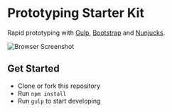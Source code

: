 # Prototyping Starter Kit
Rapid prototyping with [Gulp](http://gulpjs.com/), [Bootstrap](http://getbootstrap.com/) and [Nunjucks](https://mozilla.github.io/nunjucks/).

![Browser Screenshot](https://raw.githubusercontent.com/ivojacobs/prototyping-starter-kit/master/screenshot.png)

## Get Started
* Clone or fork this repository
* Run ```npm install```
* Run ```gulp``` to start developing
